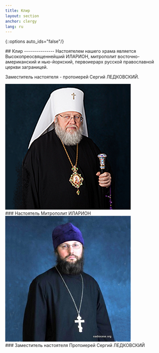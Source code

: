 ```yaml
---
title: Клир
layout: section
anchor: clergy
lang: ru
---
```

{::options auto_ids="false"/}
<div class="section-title center" markdown="1">
## Клир
---------------
Настоятелем нашего храма является Высокопреосвященнейший ИЛАРИОН, митрополит восточно-американский и нью-йоркский,
первоиерарх русской православной церкви заграницей.

Заместитель настоятеля - протоиерей Сергий ЛЕДКОВСКИЙ.
</div>

<div class="row">

<div class="col-md-4">
<div class="thumbnail">
<img alt="..." src="/img/metr_hilarion.png" class="img-thumbnail team-img">
<div class="caption" markdown="1">
### Настоятель
Митрополит ИЛАРИОН
</div>
</div>
</div>

<div class="col-md-4">
<div class="thumbnail">
<img alt="..." src="/img/rev_serge_ledk.png" class="img-thumbnail team-img">
<div class="caption" markdown="1">
### Заместитель настоятеля
Протоиерей Сергий ЛЕДКОВСКИЙ
</div>
</div>
</div>

<!-- 
<div class="col-md-4">
<div class="thumbnail">
<img alt="..." src="/img/chemodakov2.jpg" class="img-thumbnail team-img">
<div class="caption" markdown="1">
### Протоиерей
Серафим ЧЕМОДАКОВ
</div>
</div>
</div> -->

</div>
